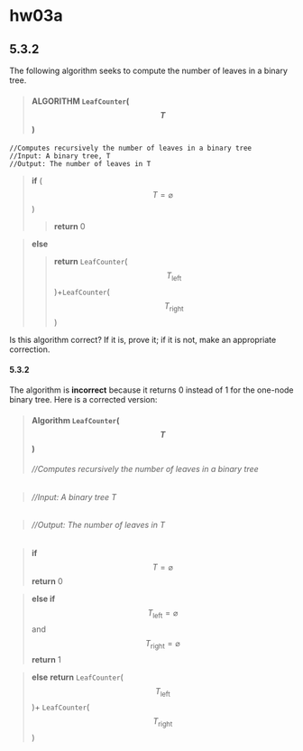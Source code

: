 # hw03a

## 5.3.2
The following algorithm seeks to compute the number of leaves in a binary tree.
> #### ALGORITHM `LeafCounter`($$T$$)
```
//Computes recursively the number of leaves in a binary tree
//Input: A binary tree, T
//Output: The number of leaves in T
```
> **if** ($$T=\varnothing$$)
>> **return** 0

> **else**
>> **return** `LeafCounter`($$T_\text{left}$$)+`LeafCounter`($$T_\text{right}$$)

Is this algorithm correct? If it is, prove it; if it is not, make an appropriate correction.


#### 5.3.2
The algorithm is **incorrect** because it returns 0 instead of 1 for the one-node binary tree. Here is a corrected version:

> #### Algorithm `LeafCounter`($$T$$)
> ###### //Computes recursively the number of leaves in a binary tree

> ###### //Input: A binary tree T

> ###### //Output: The number of leaves in T


> **if** $$T=\varnothing$$**return** 0

> **else if** $$T_{\text{left}}=\varnothing$$ and $$T_{\text{right}}=\varnothing$$ **return** 1

> **else** **return** `LeafCounter`($$T_{\text{left}}$$)+ `LeafCounter`($$T_{\text{right}}$$)


